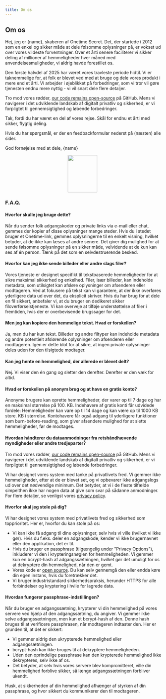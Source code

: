 ```yaml
---
title: Om os
---
```


<article class="prose dark:prose-invert md:prose-lg lg:prose-xl">
  <h2>
    Om os
  </h2>

  <p>
    Hej, jeg er {name}, skaberen af Onetime Secret. Det, der startede i 2012 som en enkel og sikker måde at dele følsomme oplysninger på, er vokset ud over vores vildeste forventninger. Over et årti senere faciliterer vi sikker deling af millioner af hemmeligheder hver måned med anvendelsesmuligheder, vi aldrig havde forestillet os.
  </p>

  <p>
    Den første halvdel af 2025 har været vores travleste periode hidtil. Vi er taknemmelige for, at folk er blevet ved med at bruge og dele vores produkt i mere end et årti. Vi arbejder i øjeblikket på forbedringer, som vi tror vil gøre tjenesten endnu mere nyttig - vi vil snart dele flere detaljer.
  </p>

  <p>
    Tro mod vores rødder, <a href="https://github.com/onetimesecret/onetimesecret">our code remains open-source</a> på GitHub. Mens vi navigerer i det udviklende landskab af digitalt privatliv og sikkerhed, er vi forpligtet til gennemsigtighed og løbende forbedringer.
  </p>

  <p>
    Tak, fordi du har været en del af vores rejse. Skål for endnu et årti med sikker, flygtig deling.
  </p>

  <p>
    Hvis du har spørgsmål, er der en feedbackformular nederst på (næsten) alle sider.
  </p>

  <p>
    God fornøjelse med at dele,
    {name}
  </p>

  <p style="margin-left: 40%; margin-right: 40%">
    <a
      href="https://delanotes.com/"
      title="Delano Mandelbaum"><img
        src="/etc/img/delano-g.png"
        width="95"
        height="120"
        border="0"
      /></a>
  </p>

  <h3>F.A.Q.</h3>

  <h4>Hvorfor skulle jeg bruge dette?</h4>
  <p>
    Når du sender folk adgangskoder og private links via e-mail eller chat, gemmes der kopier af disse oplysninger mange steder. Hvis du i stedet bruger et Onetime-link, gemmes oplysningerne til en enkelt visning, hvilket betyder, at de ikke kan læses af andre senere. Det giver dig mulighed for at sende følsomme oplysninger på en sikker måde, velvidende at de kun kan ses af én person. Tænk på det som en selvdestruerende besked.
  </p>

  <h4>Hvorfor kan jeg ikke sende billeder eller andre slags filer?</h4>
  <p>
    Vores tjeneste er designet specifikt til tekstbaserede hemmeligheder for at sikre maksimal sikkerhed og enkelhed. Filer, især billeder, kan indeholde metadata, som utilsigtet kan afsløre oplysninger om afsenderen eller modtageren. Ved at fokusere på tekst kan vi garantere, at der ikke overføres yderligere data ud over det, du eksplicit skriver. Hvis du har brug for at dele en fil sikkert, anbefaler vi, at du bruger en dedikeret sikker filoverførselstjeneste. Vi kan overveje at tilføje understøttelse af filer i fremtiden, hvis der er overbevisende brugssager for det.
  </p>

  <h4>Men jeg kan kopiere den hemmelige tekst. Hvad er forskellen?</h4>
  <p>
    Ja, men du har kun tekst. Billeder og andre filtyper kan indeholde metadata og andre potentielt afslørende oplysninger om afsenderen eller modtageren. Igen er dette blot for at sikre, at ingen private oplysninger deles uden for den tilsigtede modtager.
  </p>

  <h4>Kan jeg hente en hemmelighed, der allerede er blevet delt?</h4>
  <p>
    Nej. Vi viser den én gang og sletter den derefter. Derefter er den væk for altid.
  </p>

  <h4>Hvad er forskellen på anonym brug og at have en gratis konto?</h4>
  <p>
    Anonyme brugere kan oprette hemmeligheder, der varer op til 7 dage og har en maksimal størrelse på 100. KB. Indehavere af gratis konti får udvidede fordele: Hemmeligheder kan vare op til 14 dage og kan være op til 1000 KB store. KB i størrelse. Kontohavere får også adgang til yderligere funktioner som burn-before-reading, som giver afsendere mulighed for at slette hemmeligheder, før de modtages.
  </p>

  <h4>Hvordan håndterer du dataanmodninger fra retshåndhævende myndigheder eller andre tredjeparter?</h4>
  <p>
    Tro mod vores rødder, <a href="https://github.com/onetimesecret/onetimesecret">our code remains open-source</a> på GitHub. Mens vi navigerer i det udviklende landskab af digitalt privatliv og sikkerhed, er vi forpligtet til gennemsigtighed og løbende forbedringer.
  </p>
  <p>
    Vi har designet vores system med tanke på privatlivets fred. Vi gemmer ikke hemmeligheder, efter at de er blevet set, og vi opbevarer ikke adgangslogs ud over det nødvendige minimum. Det betyder, at vi i de fleste tilfælde simpelthen ikke har nogen data at give som svar på sådanne anmodninger. For flere detaljer, se venligst vores <a href="/privacy">privacy policy</a>.
  </p>

  <h4>Hvorfor skal jeg stole på dig?</h4>
  <p>
    Vi har designet vores system med privatlivets fred og sikkerhed som topprioritet. Her er, hvorfor du kan stole på os:
  </p>
  <ul>
    <li>Vi kan ikke få adgang til dine oplysninger, selv hvis vi ville (hvilket vi ikke gør). Hvis du f.eks. deler en adgangskode, kender vi ikke brugernavnet eller den applikation, det er til.</li>
    <li>Hvis du bruger en passphrase (tilgængelig under "Privacy Options"), inkluderer vi den i krypteringsnøglen for hemmeligheden. Vi gemmer kun en bcrypt-hash af adgangssætningen, hvilket gør det umuligt for os at dekryptere din hemmelighed, når den er gemt.</li>
    <li>Vores kode er <a href="https://github.com/onetimesecret/onetimesecret">open source</a>. Du kan selv gennemgå den eller endda køre din egen instans, hvis du foretrækker det.</li>
    <li>Vi bruger industristandard sikkerhedspraksis, herunder HTTPS for alle forbindelser og kryptering i hvile for lagrede data.</li>
  </ul>

  <h4>Hvordan fungerer passphrase-indstillingen?</h4>
  <p>
    Når du bruger en adgangssætning, krypterer vi din hemmelighed på vores servere ved hjælp af den adgangssætning, du angiver. Vi gemmer ikke selve adgangssætningen, men kun et bcrypt-hash af den. Denne hash bruges til at verificere passphrasen, når modtageren indtaster den. Her er grunden til, at det er sikkert:
  </p>
  <ul>
    <li>Vi gemmer aldrig den ukrypterede hemmelighed eller adgangssætningen.</li>
    <li>bcrypt-hash kan ikke bruges til at dekryptere hemmeligheden.</li>
    <li>Uden den oprindelige passphrase kan den krypterede hemmelighed ikke dekrypteres, selv ikke af os.</li>
    <li>Det betyder, at selv hvis vores servere blev kompromitteret, ville din hemmelighed forblive sikker, så længe adgangssætningen forbliver ukendt.</li>
  </ul>
  <p>
    Husk, at sikkerheden af din hemmelighed afhænger af styrken af din passphrase, og hvor sikkert du kommunikerer den til modtageren.
  </p>
</article>
